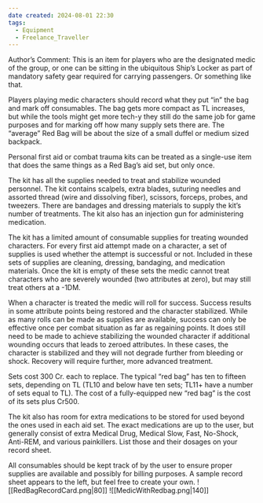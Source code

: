 ```yaml
---
date created: 2024-08-01 22:30
tags:
  - Equipment
  - Freelance_Traveller
---
```

Author’s Comment: This is an item for players who are the designated medic of the group, or one can be sitting in the ubiquitous Ship’s Locker as part of mandatory safety gear required for carrying passengers. Or something like that.

Players playing medic characters should record what they put “in” the bag and mark off consumables. The bag gets more compact as TL increases, but while the tools might get more tech-y they still do the same job for game purposes and for marking off how many supply sets there are. The “average” Red Bag will be about the size of a small duffel or medium sized backpack.

Personal first aid or combat trauma kits can be treated as a single-use item that does the same things as a Red Bag’s aid set, but only once.

The kit has all the supplies needed to treat and stabilize wounded personnel. The kit contains scalpels, extra blades, suturing needles and assorted thread (wire and dissolving fiber), scissors, forceps, probes, and tweezers. There are bandages and dressing materials to supply the kit’s number of treatments. The kit also has an injection gun for administering medication.

The kit has a limited amount of consumable supplies for treating wounded characters. For every first aid attempt made on a character, a set of supplies is used whether the attempt is successful or not. Included in these sets of supplies are cleaning, dressing, bandaging, and medication materials. Once the kit is empty of these sets the medic cannot treat characters who are severely wounded (two attributes at zero), but may still treat others at a -1DM.

When a character is treated the medic will roll for success. Success results in some attribute points being restored and the character stabilized. While as many rolls can be made as supplies are available, success can only be effective once per combat situation as far as regaining points. It does still need to be made to achieve stabilizing the wounded character if additional wounding occurs that leads to zeroed attributes. In these cases, the character is stabilized and they will not degrade further from bleeding or shock. Recovery will require further, more advanced treatment.

Sets cost 300 Cr. each to replace. The typical “red bag” has ten to fifteen sets, depending on TL (TL10 and below have ten sets; TL11+ have a number of sets equal to TL). The cost of a fully-equipped new “red bag” is the cost of its sets plus Cr500.

The kit also has room for extra medications to be stored for used beyond the ones used in each aid set. The exact medications are up to the user, but generally consist of extra Medical Drug, Medical Slow, Fast, No-Shock, Anti-REM, and various painkillers. List those and their dosages on your record sheet.

All consumables should be kept track of by the user to ensure proper supplies are available and possibly for billing purposes. A sample record sheet appears to the left, but feel free to create your own.
![[RedBagRecordCard.png|80]]  ![[MedicWithRedbag.png|140]]

